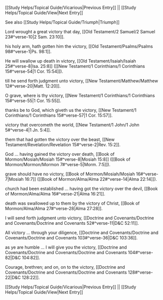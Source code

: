 [[Study Helps/Topical Guide/Vicarious|Previous Entry]]  ||  [[Study Helps/Topical Guide/View|Next Entry]]

 See also [[Study Helps/Topical Guide/Triumph|Triumph]]

 Lord wrought a great victory that day, [[Old Testament/2 Samuel/2 Samuel 23#^verse-10|2 Sam. 23:10]].

 his holy arm, hath gotten him the victory, [[Old Testament/Psalms/Psalms 98#^verse-1|Ps. 98:1]].

 He will swallow up death in victory, [[Old Testament/Isaiah/Isaiah 25#^verse-8|Isa. 25:8]] ([[New Testament/1 Corinthians/1 Corinthians 15#^verse-54|1 Cor. 15:54]]).

 till he send forth judgment unto victory, [[New Testament/Matthew/Matthew 12#^verse-20|Matt. 12:20]].

 O grave, where is thy victory, [[New Testament/1 Corinthians/1 Corinthians 15#^verse-55|1 Cor. 15:55]].

 thanks be to God, which giveth us the victory, [[New Testament/1 Corinthians/1 Corinthians 15#^verse-57|1 Cor. 15:57]].

 victory that overcometh the world, [[New Testament/1 John/1 John 5#^verse-4|1 Jn. 5:4]].

 them that had gotten the victory over the beast, [[New Testament/Revelation/Revelation 15#^verse-2|Rev. 15:2]].

 God ... having gained the victory over death, [[Book of Mormon/Mosiah/Mosiah 15#^verse-8|Mosiah 15:8]] ([[Book of Mormon/Mormon/Mormon 7#^verse-5|Morm. 7:5]]).

 grave should have no victory, [[Book of Mormon/Mosiah/Mosiah 16#^verse-7|Mosiah 16:7]] ([[Book of Mormon/Alma/Alma 22#^verse-14|Alma 22:14]]).

 church had been established ... having got the victory over the devil, [[Book of Mormon/Alma/Alma 16#^verse-21|Alma 16:21]].

 death was swallowed up to them by the victory of Christ, [[Book of Mormon/Alma/Alma 27#^verse-28|Alma 27:28]].

 I will send forth judgment unto victory, [[Doctrine and Covenants/Doctrine and Covenants/Doctrine and Covenants 52#^verse-11|D&C 52:11]].

 All victory ... through your diligence, [[Doctrine and Covenants/Doctrine and Covenants/Doctrine and Covenants 103#^verse-36|D&C 103:36]].

 as ye are humble ... I will give you the victory, [[Doctrine and Covenants/Doctrine and Covenants/Doctrine and Covenants 104#^verse-82|D&C 104:82]].

 Courage, brethren; and on, on to the victory, [[Doctrine and Covenants/Doctrine and Covenants/Doctrine and Covenants 128#^verse-22|D&C 128:22]].

[[Study Helps/Topical Guide/Vicarious|Previous Entry]]  ||  [[Study Helps/Topical Guide/View|Next Entry]]